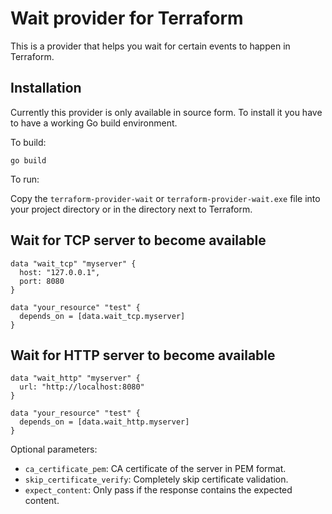 # Wait provider for Terraform

This is a provider that helps you wait for certain events to happen in Terraform.

## Installation

Currently this provider is only available in source form. To install it you have to have a working Go 
build environment.

To build:

```
go build
```

To run:

Copy the `terraform-provider-wait` or `terraform-provider-wait.exe` file into your project directory or in
the directory next to Terraform.

## Wait for TCP server to become available

```hcl-terraform
data "wait_tcp" "myserver" {
  host: "127.0.0.1",
  port: 8080
}

data "your_resource" "test" {
  depends_on = [data.wait_tcp.myserver]
}
```

## Wait for HTTP server to become available

```hcl-terraform
data "wait_http" "myserver" {
  url: "http://localhost:8080"
}

data "your_resource" "test" {
  depends_on = [data.wait_http.myserver]
}
```

Optional parameters:

- `ca_certificate_pem`: CA certificate of the server in PEM format.
- `skip_certificate_verify`: Completely skip certificate validation.
- `expect_content`: Only pass if the response contains the expected content.